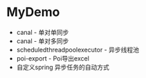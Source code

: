 # MyDemo
- canal - 单对单同步
- canal - 单对多同步
- scheduledthreadpoolexecutor - 异步线程池
- poi-export - Poi导出excel
- 自定义spring 异步任务的自动方式